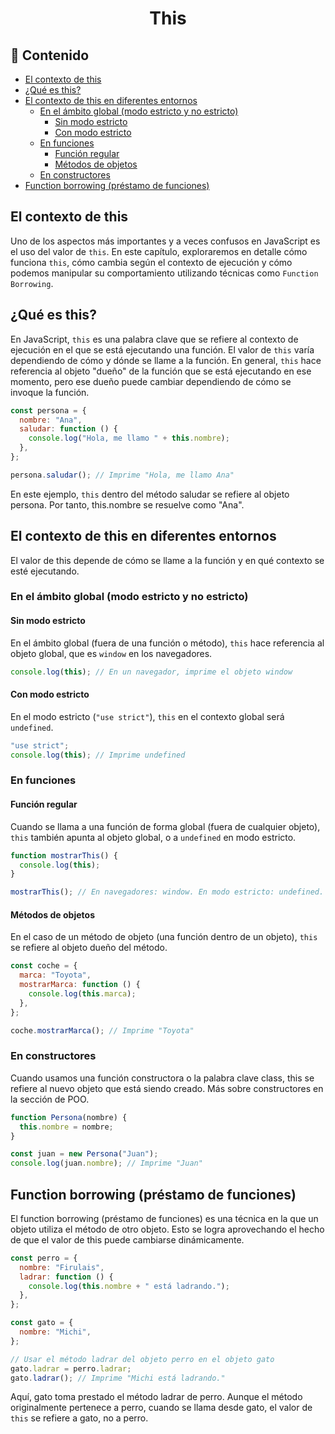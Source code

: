 <h1 align='center'>This</h1>

<h2>📑 Contenido</h2>

- [El contexto de this](#el-contexto-de-this)
- [¿Qué es this?](#qué-es-this)
- [El contexto de this en diferentes entornos](#el-contexto-de-this-en-diferentes-entornos)
  - [En el ámbito global (modo estricto y no estricto)](#en-el-ámbito-global-modo-estricto-y-no-estricto)
    - [Sin modo estricto](#sin-modo-estricto)
    - [Con modo estricto](#con-modo-estricto)
  - [En funciones](#en-funciones)
    - [Función regular](#función-regular)
    - [Métodos de objetos](#métodos-de-objetos)
  - [En constructores](#en-constructores)
- [Function borrowing (préstamo de funciones)](#function-borrowing-préstamo-de-funciones)

## El contexto de this

Uno de los aspectos más importantes y a veces confusos en JavaScript es el uso del valor de `this`. En este capítulo, exploraremos en detalle cómo funciona `this`, cómo cambia según el contexto de ejecución y cómo podemos manipular su comportamiento utilizando técnicas como `Function Borrowing`.

## ¿Qué es this?

En JavaScript, `this` es una palabra clave que se refiere al contexto de ejecución en el que se está ejecutando una función. El valor de `this` varía dependiendo de cómo y dónde se llame a la función. En general, `this` hace referencia al objeto "dueño" de la función que se está ejecutando en ese momento, pero ese dueño puede cambiar dependiendo de cómo se invoque la función.

```js
const persona = {
  nombre: "Ana",
  saludar: function () {
    console.log("Hola, me llamo " + this.nombre);
  },
};

persona.saludar(); // Imprime "Hola, me llamo Ana"
```

En este ejemplo, `this` dentro del método saludar se refiere al objeto persona. Por tanto, this.nombre se resuelve como "Ana".

## El contexto de this en diferentes entornos

El valor de this depende de cómo se llame a la función y en qué contexto se esté ejecutando.

### En el ámbito global (modo estricto y no estricto)

#### Sin modo estricto

En el ámbito global (fuera de una función o método), `this` hace referencia al objeto global, que es `window` en los navegadores.

```js
console.log(this); // En un navegador, imprime el objeto window
```

#### Con modo estricto

En el modo estricto (`"use strict"`), `this` en el contexto global será `undefined`.

```js
"use strict";
console.log(this); // Imprime undefined
```

### En funciones

#### Función regular

Cuando se llama a una función de forma global (fuera de cualquier objeto), `this` también apunta al objeto global, o a `undefined` en modo estricto.

```js
function mostrarThis() {
  console.log(this);
}

mostrarThis(); // En navegadores: window. En modo estricto: undefined.
```

#### Métodos de objetos

En el caso de un método de objeto (una función dentro de un objeto), `this` se refiere al objeto dueño del método.

```js
const coche = {
  marca: "Toyota",
  mostrarMarca: function () {
    console.log(this.marca);
  },
};

coche.mostrarMarca(); // Imprime "Toyota"
```

### En constructores

Cuando usamos una función constructora o la palabra clave class, this se refiere al nuevo objeto que está siendo creado. Más sobre constructores en la sección de POO.

```js
function Persona(nombre) {
  this.nombre = nombre;
}

const juan = new Persona("Juan");
console.log(juan.nombre); // Imprime "Juan"
```

## Function borrowing (préstamo de funciones)

El function borrowing (préstamo de funciones) es una técnica en la que un objeto utiliza el método de otro objeto. Esto se logra aprovechando el hecho de que el valor de this puede cambiarse dinámicamente.

```js
const perro = {
  nombre: "Firulais",
  ladrar: function () {
    console.log(this.nombre + " está ladrando.");
  },
};

const gato = {
  nombre: "Michi",
};

// Usar el método ladrar del objeto perro en el objeto gato
gato.ladrar = perro.ladrar;
gato.ladrar(); // Imprime "Michi está ladrando."
```

Aquí, gato toma prestado el método ladrar de perro. Aunque el método originalmente pertenece a perro, cuando se llama desde gato, el valor de `this` se refiere a gato, no a perro.
